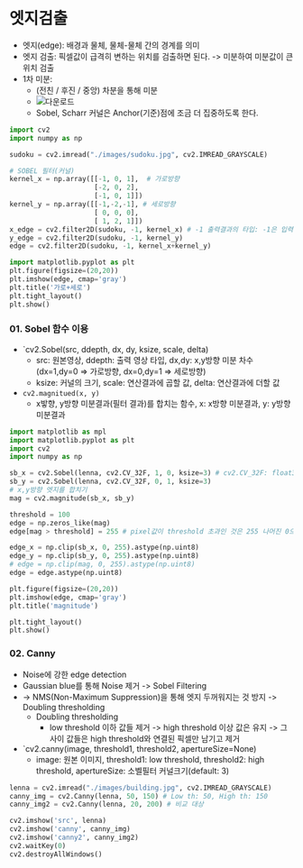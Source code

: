 # 엣지검출
- 엣지(edge): 배경과 물체, 물체-물체 간의 경계를 의미
- 엣지 검출: 픽셀값이 급격히 변하는 위치를 검출하면 된다. -> 미분하여 미분값이 큰 위치 검출
- 1차 미분:
  - (전친 / 후진 / 중앙) 차분을 통해 미분
  - ![다운로드](https://user-images.githubusercontent.com/71580318/118140947-d2f4d000-b443-11eb-97e6-f693ab506fb4.png)
  - Sobel, Scharr 커널은 Anchor(기준)점에 조금 더 집중하도록 한다.
```python
import cv2
import numpy as np

sudoku = cv2.imread("./images/sudoku.jpg", cv2.IMREAD_GRAYSCALE)

# SOBEL 필터(커널)
kernel_x = np.array([[-1, 0, 1],  # 가로방향
                     [-2, 0, 2],
                     [-1, 0, 1]])
kernel_y = np.array([[-1,-2,-1], # 세로방향
                     [ 0, 0, 0],
                     [ 1, 2, 1]])
x_edge = cv2.filter2D(sudoku, -1, kernel_x) # -1 출력결과의 타입: -1은 입력과 동일한 타입
y_edge = cv2.filter2D(sudoku, -1, kernel_y)
edge = cv2.filter2D(sudoku, -1, kernel_x+kernel_y)

import matplotlib.pyplot as plt
plt.figure(figsize=(20,20))
plt.imshow(edge, cmap='gray')
plt.title('가로+세로')
plt.tight_layout()
plt.show()
```
### 01. Sobel 함수 이용
- `cv2.Sobel(src, ddepth, dx, dy, ksize, scale, delta)
  - src: 원본영상, ddepth: 출력 영상 타입, dx,dy: x,y방향 미분 차수(dx=1,dy=0 => 가로방향, dx=0,dy=1 => 세로방향)
  - ksize: 커널의 크기, scale: 연산결과에 곱할 값, delta: 연산결과에 더할 값
- `cv2.magnitued(x, y)`
  - x밯향, y방향 미분결과(필터 결과)를 합치는 함수, x: x방향 미분결과, y: y방향 미분결과
```python
import matplotlib as mpl
import matplotlib.pyplot as plt
import cv2
import numpy as np

sb_x = cv2.Sobel(lenna, cv2.CV_32F, 1, 0, ksize=3) # cv2.CV_32F: float32 => 출력결과를 float32 (0~255로 수렴하지 않는다.)
sb_y = cv2.Sobel(lenna, cv2.CV_32F, 0, 1, ksize=3) 
# x,y방향 엣지를 합치기
mag = cv2.magnitude(sb_x, sb_y)

threshold = 100
edge = np.zeros_like(mag)
edge[mag > threshold] = 255 # pixel값이 threshold 초과인 것은 255 나머진 0으로 채운다.

edge_x = np.clip(sb_x, 0, 255).astype(np.uint8)
edge_y = np.clip(sb_y, 0, 255).astype(np.uint8)
# edge = np.clip(mag, 0, 255).astype(np.uint8)
edge = edge.astype(np.uint8)

plt.figure(figsize=(20,20))
plt.imshow(edge, cmap='gray')
plt.title('magnitude')

plt.tight_layout()
plt.show()
```

### 02. Canny
- Noise에 강한 edge detection
- Gaussian blue를 통해 Noise 제거 -> Sobel Filtering 
- -> NMS(Non-Maximum Suppression)을 통해 엣지 두꺼워지는 것 방지 -> Doubling thresholding
  - Doubling thresholding
    - low threshold 이하 값들 제거 -> high threshold 이상 값은 유지 -> 그 사이 값들은 high threshold와 연결된 픽셀만 남기고 제거
- `cv2.canny(image, threshold1, threshold2, apertureSize=None)
  - image: 원본 이미지, threshold1: low threshold, threshold2: high threshold, apertureSize: 소벨필터 커널크기(default: 3)
```python
lenna = cv2.imread("./images/building.jpg", cv2.IMREAD_GRAYSCALE)
canny_img = cv2.Canny(lenna, 50, 150) # Low th: 50, High th: 150
canny_img2 = cv2.Canny(lenna, 20, 200) # 비교 대상

cv2.imshow('src', lenna)
cv2.imshow('canny', canny_img)
cv2.imshow('canny2', canny_img2)
cv2.waitKey(0)
cv2.destroyAllWindows()
```
